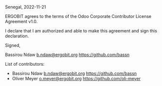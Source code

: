 Senegal, 2022-11-21

ERGOBIT agrees to the terms of the Odoo Corporate Contributor License
Agreement v1.0.

I declare that I am authorized and able to make this agreement and sign this
declaration.

Signed,

Bassirou Ndaw b.ndaw@ergobit.org https://github.com/bassn

List of contributors:

* Bassirou Ndaw b.ndaw@ergobit.org https://github.com/bassn
* Oliver Meyer o.meyer@ergobit.org https://github.com/oli-meyer

